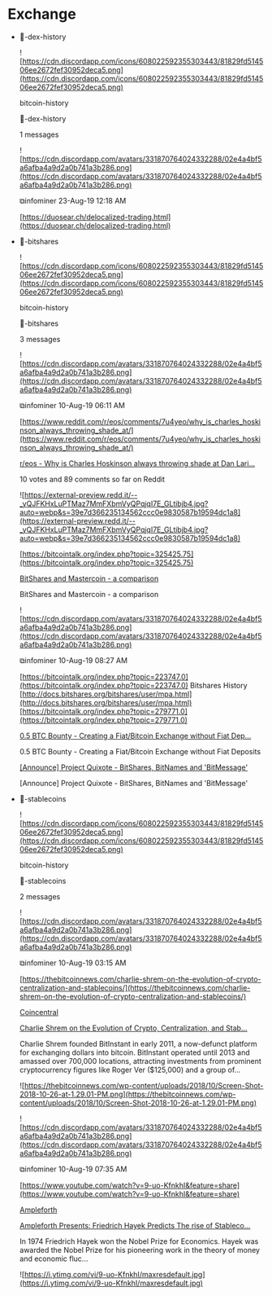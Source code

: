 # Exchange

- 💱-dex-history

    ![https://cdn.discordapp.com/icons/608022592355303443/81829fd514506ee2672fef30952deca5.png](https://cdn.discordapp.com/icons/608022592355303443/81829fd514506ee2672fef30952deca5.png)

    bitcoin-history

    💱-dex-history

    1 messages

    ![https://cdn.discordapp.com/avatars/331870764024332288/02e4a4bf5a6afba4a9d2a0b741a3b286.png](https://cdn.discordapp.com/avatars/331870764024332288/02e4a4bf5a6afba4a9d2a0b741a3b286.png)

    ⧉infominer 23-Aug-19 12:18 AM

    [https://duosear.ch/delocalized-trading.html](https://duosear.ch/delocalized-trading.html)

- 💱-bitshares

    ![https://cdn.discordapp.com/icons/608022592355303443/81829fd514506ee2672fef30952deca5.png](https://cdn.discordapp.com/icons/608022592355303443/81829fd514506ee2672fef30952deca5.png)

    bitcoin-history

    💱-bitshares

    3 messages

    ![https://cdn.discordapp.com/avatars/331870764024332288/02e4a4bf5a6afba4a9d2a0b741a3b286.png](https://cdn.discordapp.com/avatars/331870764024332288/02e4a4bf5a6afba4a9d2a0b741a3b286.png)

    ⧉infominer 10-Aug-19 06:11 AM

    [https://www.reddit.com/r/eos/comments/7u4yeo/why_is_charles_hoskinson_always_throwing_shade_at/](https://www.reddit.com/r/eos/comments/7u4yeo/why_is_charles_hoskinson_always_throwing_shade_at/)

    [r/eos - Why is Charles Hoskinson always throwing shade at Dan Lari...](https://www.reddit.com/r/eos/comments/7u4yeo/why_is_charles_hoskinson_always_throwing_shade_at/)

    10 votes and 89 comments so far on Reddit

    ![https://external-preview.redd.it/--_yQJFKHxLuPTMaz7MmFXbmVyQPqjqI7E_GLtibjb4.jpg?auto=webp&s=39e7d366235134562ccc0e9830587b19594dc1a8](https://external-preview.redd.it/--_yQJFKHxLuPTMaz7MmFXbmVyQPqjqI7E_GLtibjb4.jpg?auto=webp&s=39e7d366235134562ccc0e9830587b19594dc1a8)

    [https://bitcointalk.org/index.php?topic=325425.75](https://bitcointalk.org/index.php?topic=325425.75)

    [BitShares and Mastercoin - a comparison](https://bitcointalk.org/index.php?topic=325425.75)

    BitShares and Mastercoin - a comparison

    ![https://cdn.discordapp.com/avatars/331870764024332288/02e4a4bf5a6afba4a9d2a0b741a3b286.png](https://cdn.discordapp.com/avatars/331870764024332288/02e4a4bf5a6afba4a9d2a0b741a3b286.png)

    ⧉infominer 10-Aug-19 08:27 AM

    [https://bitcointalk.org/index.php?topic=223747.0](https://bitcointalk.org/index.php?topic=223747.0) Bitshares History [http://docs.bitshares.org/bitshares/user/mpa.html](http://docs.bitshares.org/bitshares/user/mpa.html) [https://bitcointalk.org/index.php?topic=279771.0](https://bitcointalk.org/index.php?topic=279771.0)

    [0.5 BTC Bounty - Creating a Fiat/Bitcoin Exchange without Fiat Dep...](https://bitcointalk.org/index.php?topic=223747.0)

    0.5 BTC Bounty - Creating a Fiat/Bitcoin Exchange without Fiat Deposits

    [[Announce] Project Quixote - BitShares, BitNames and 'BitMessage'](https://bitcointalk.org/index.php?topic=279771.0)

    [Announce] Project Quixote - BitShares, BitNames and 'BitMessage'

- 💱-stablecoins

    ![https://cdn.discordapp.com/icons/608022592355303443/81829fd514506ee2672fef30952deca5.png](https://cdn.discordapp.com/icons/608022592355303443/81829fd514506ee2672fef30952deca5.png)

    bitcoin-history

    💱-stablecoins

    2 messages

    ![https://cdn.discordapp.com/avatars/331870764024332288/02e4a4bf5a6afba4a9d2a0b741a3b286.png](https://cdn.discordapp.com/avatars/331870764024332288/02e4a4bf5a6afba4a9d2a0b741a3b286.png)

    ⧉infominer 10-Aug-19 03:15 AM

    [https://thebitcoinnews.com/charlie-shrem-on-the-evolution-of-crypto-centralization-and-stablecoins/](https://thebitcoinnews.com/charlie-shrem-on-the-evolution-of-crypto-centralization-and-stablecoins/)

    [Coincentral](https://thebitcoinnews.com/author/coincentral/)

    [Charlie Shrem on the Evolution of Crypto, Centralization, and Stab...](https://thebitcoinnews.com/charlie-shrem-on-the-evolution-of-crypto-centralization-and-stablecoins/)

    Charlie Shrem founded BitInstant in early 2011, a now-defunct platform for exchanging dollars into bitcoin. BitInstant operated until 2013 and amassed over 700,000 locations, attracting investments from prominent cryptocurrency figures like Roger Ver ($125,000) and a group of...

    ![https://thebitcoinnews.com/wp-content/uploads/2018/10/Screen-Shot-2018-10-26-at-1.29.01-PM.png](https://thebitcoinnews.com/wp-content/uploads/2018/10/Screen-Shot-2018-10-26-at-1.29.01-PM.png)

    ![https://cdn.discordapp.com/avatars/331870764024332288/02e4a4bf5a6afba4a9d2a0b741a3b286.png](https://cdn.discordapp.com/avatars/331870764024332288/02e4a4bf5a6afba4a9d2a0b741a3b286.png)

    ⧉infominer 10-Aug-19 07:35 AM

    [https://www.youtube.com/watch?v=9-uo-KfnkhI&feature=share](https://www.youtube.com/watch?v=9-uo-KfnkhI&feature=share)

    [Ampleforth](https://www.youtube.com/channel/UC7-TK23giI9IllWZ3PHQhiA)

    [Ampleforth Presents: Friedrich Hayek Predicts The rise of Stableco...](https://www.youtube.com/watch?v=9-uo-KfnkhI&feature=share)

    In 1974 Friedrich Hayek won the Nobel Prize for Economics. Hayek was awarded the Nobel Prize for his pioneering work in the theory of money and economic fluc...

    ![https://i.ytimg.com/vi/9-uo-KfnkhI/maxresdefault.jpg](https://i.ytimg.com/vi/9-uo-KfnkhI/maxresdefault.jpg)